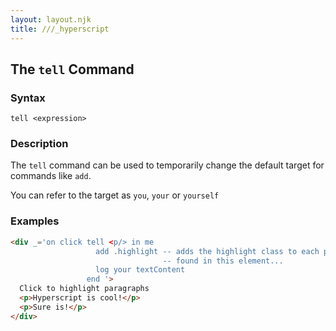 ```yaml
---
layout: layout.njk
title: ///_hyperscript
---
```


## The `tell` Command

### Syntax

```ebnf
tell <expression>
```

### Description

The `tell` command can be used to temporarily change the default target for commands like `add`.

You can refer to the target as `you`, `your` or `yourself`

### Examples

```html
<div _='on click tell <p/> in me 
                   add .highlight -- adds the highlight class to each p
                                  -- found in this element...
                   log your textContent
                 end '>
  Click to highlight paragraphs
  <p>Hyperscript is cool!</p>
  <p>Sure is!</p>
</div>
```  
